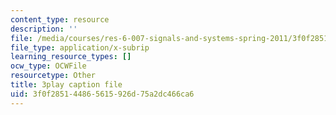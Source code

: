 ```yaml
---
content_type: resource
description: ''
file: /media/courses/res-6-007-signals-and-systems-spring-2011/3f0f285144865615926d75a2dc466ca6_pSN7t79RxC4.vtt
file_type: application/x-subrip
learning_resource_types: []
ocw_type: OCWFile
resourcetype: Other
title: 3play caption file
uid: 3f0f2851-4486-5615-926d-75a2dc466ca6
---
```

